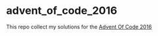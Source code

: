 # advent_of_code_2016

This repo collect my solutions for the [Advent Of Code 2016](http://adventofcode.com/2016)
